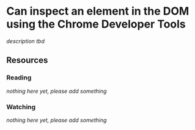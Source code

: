 # Can inspect an element in the DOM using the Chrome Developer Tools

_description tbd_

## Resources

### Reading

_nothing here yet, please add something_

### Watching

_nothing here yet, please add something_
